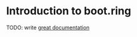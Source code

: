 # Introduction to boot.ring

TODO: write [great documentation](http://jacobian.org/writing/great-documentation/what-to-write/)
